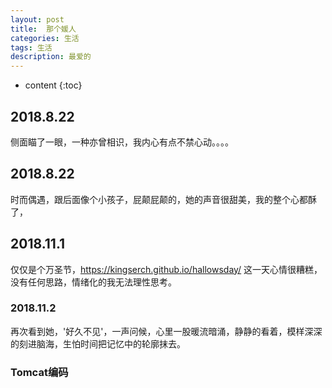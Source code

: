 ```yaml
---
layout: post
title:  那个媛人
categories: 生活 
tags: 生活 
description: 最爱的
---
```


* content
{:toc}

## 2018.8.22
   侧面瞄了一眼，一种亦曾相识，我内心有点不禁心动。。。。
## 2018.8.22
   时而偶遇，跟后面像个小孩子，屁颠屁颠的，她的声音很甜美，我的整个心都酥了，
## 2018.11.1
   仅仅是个万圣节，https://kingserch.github.io/hallowsday/ 这一天心情很糟糕，没有任何思路，情绪化的我无法理性思考。
### 2018.11.2
   再次看到她，'好久不见'，一声问候，心里一股暖流暗涌，静静的看着，模样深深的刻进脑海，生怕时间把记忆中的轮廓抹去。

### Tomcat编码
